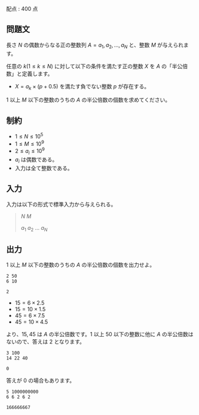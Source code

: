 配点 : $400$ 点

## 問題文

長さ $N$ の偶数からなる正の整数列 $A= {a_1,a_2,...,a_N}$ と、整数 $M$ が与えられます。

任意の $k(1 \leq k \leq N)$ に対して以下の条件を満たす正の整数 $X$ を $A$ の「半公倍数」と定義します。

- $X= a_k \times (p+0.5)$ を満たす負でない整数 $p$ が存在する。

$1$ 以上 $M$ 以下の整数のうちの $A$ の半公倍数の個数を求めてください。

## 制約

- $1 \leq N \leq 10^5$
- $1 \leq M \leq 10^9$
- $2 \leq a_i \leq 10^9$
- $a_i$ は偶数である。
- 入力は全て整数である。

## 入力

入力は以下の形式で標準入力から与えられる。

> $N$ $M$
> 
> $a_1$ $a_2$ $...$ $a_N$

## 出力

$1$ 以上 $M$ 以下の整数のうちの $A$ の半公倍数の個数を出力せよ。

```input1
2 50
6 10
```

```output1
2
```

- $15 = 6 \times 2.5$
- $15 = 10 \times 1.5$
- $45 = 6 \times 7.5$
- $45 = 10 \times 4.5$

より、$15,45$ は $A$ の半公倍数です。$1$ 以上 $50$ 以下の整数に他に $A$ の半公倍数はないので、答えは $2$ となります。

```input2
3 100
14 22 40
```

```output2
0
```

答えが $0$ の場合もあります。

```input3
5 1000000000
6 6 2 6 2
```

```output3
166666667
```